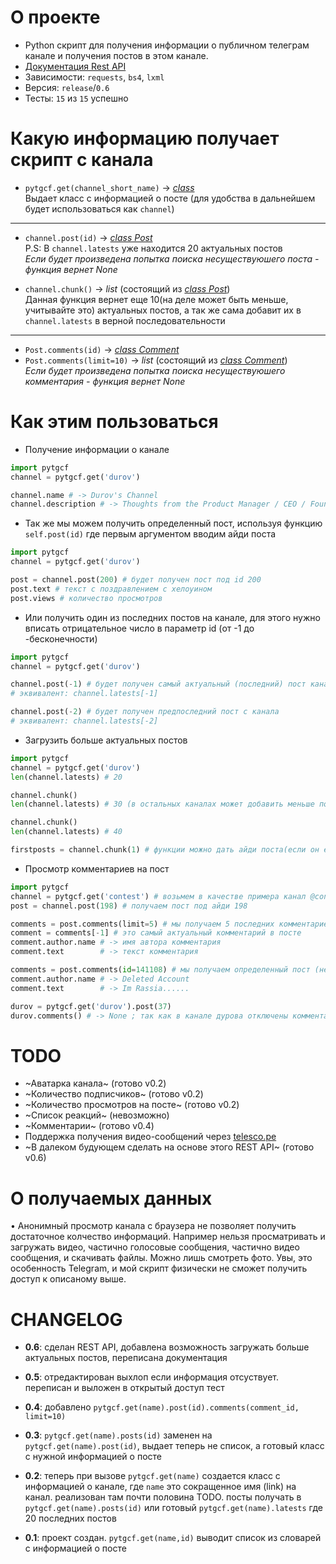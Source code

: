 # О проекте 
- Python скрипт для получения информации о публичном телеграм канале и получения постов в этом канале. 
- [Документация Rest API](./WEB.md) 
- Зависимости: `requests`, `bs4`, `lxml`
- Версия: `release`/`0.6`
- Тесты: `15` из `15` успешно

# Какую информацию получает скрипт с канала
- `pytgcf.get(channel_short_name)` → [*class*](./REF.md#class) <br>
Выдает класс с информацией о посте (для удобства в дальнейшем будет использоваться как `channel`)

<hr></hr>

- `channel.post(id)` → [*class Post*](./REF.md#class-post) <br>
P.S: В `channel.latests` уже находится 20 актуальных постов <br>
*Если будет произведена попытка поиска несуществуюшего поста - функция вернет None*

- `channel.chunk()` → *list*  (состоящий из [*class Post*](./REF.md#class-post)) <br>
Данная функция вернет еще 10(на деле может быть меньше, учитывайте это) актуальных постов, а так же сама добавит их в `channel.latests` в верной последовательности
<hr></hr>

- `Post.comments(id)` → [*class Comment*](./REF.md#class-comment)
- `Post.comments(limit=10)` → *list* (состоящий из [*class Comment*](./REF.md#class-comment)) <br>
*Если будет произведена попытка поиска несуществуюшего комментария - функция вернет None*

# Как этим пользоваться 
- Получение информации о канале
```py
import pytgcf
channel = pytgcf.get('durov')

channel.name # -> Durov's Channel
channel.description # -> Thoughts from the Product Manager / CEO / Founder of Telegram.
```

- Так же мы можем получить определенный пост, используя функцию `self.post(id)` где первым аргументом вводим айди поста
```py
import pytgcf
channel = pytgcf.get('durov')

post = channel.post(200) # будет получен пост под id 200
post.text # текст с поздравлением с хелоуином
post.views # количество просмотров 
```

- Или получить один из последних постов на канале, для этого нужно вписать отрицательное число в параметр id (от -1 до -бесконечности)
```py
import pytgcf
channel = pytgcf.get('durov')

channel.post(-1) # будет получен самый актуальный (последний) пост канала
# эквивалент: channel.latests[-1]

channel.post(-2) # будет получен предпоследний пост с канала
# эквивалент: channel.latests[-2]
```
- Загрузить больше актуальных постов
```py
import pytgcf
channel = pytgcf.get('durov')
len(channel.latests) # 20

channel.chunk()
len(channel.latests) # 30 (в остальных каналах может добавить меньше постов)

channel.chunk()
len(channel.latests) # 40

firstposts = channel.chunk(1) # функции можно дать айди поста(если он есть), возле которого будет загрузка всех постов. при таком использовании они не добавятся в channel.latests
```

- Просмотр комментариев на пост
```py
import pytgcf
channel = pytgcf.get('contest') # возьмем в качестве примера канал @contest
post = channel.post(198) # получаем пост под айди 198

comments = post.comments(limit=5) # мы получаем 5 последних комментариев (список!)
comment = comments[-1] # это самый актуальный комментарий в посте
comment.author.name # -> имя автора комментария
comment.text        # -> текст комментария 

comments = post.comments(id=141108) # мы получаем определенный пост (не список!)
comment.author.name # -> Deleted Account 
comment.text        # -> Im Rassia......

durov = pytgcf.get('durov').post(37)
durov.comments() # -> None ; так как в канале дурова отключены комментарии. Так же будет, если еще никто не написал комментариев 
```

# TODO
- ~Аватарка канала~ (готово v0.2)
- ~Количество подписчиков~ (готово v0.2)
- ~Количество просмотров на посте~ (готово v0.2)
- ~Список реакций~ (невозможно)
- ~Комментарии~ (готово v0.4)
- Поддержка получения видео-сообщений через [telesco.pe](https://telesco.pe/)
- ~В далеком будующем сделать на основе этого REST API~ (готово v0.6)

# О получаемых данных
• Анонимный просмотр канала с браузера не позволяет получить достаточное колчество информаций. Например нельзя просматривать и загружать видео, частично голосовые сообщения, частично видео сообщения, и скачивать файлы. Можно лишь смотреть фото. Увы, это особенность Telegram, и мой скрипт физически не сможет получить доступ к описаному выше. 

# CHANGELOG
- **0.6**:
сделан REST API, добавлена возможность загружать больше актуальных постов, переписана документация

- **0.5**:
отредактирован выхлоп если информация отсуствует. переписан и выложен в открытый доступ тест

- **0.4**: 
добавлено `pytgcf.get(name).post(id).comments(comment_id, limit=10)` 

- **0.3**:
`pytgcf.get(name).posts(id)` заменен на `pytgcf.get(name).post(id)`, выдает теперь не список, а готовый класс с нужной информацией о посте 

- **0.2**:
теперь при вызове `pytgcf.get(name)` создается класс с информацией о канале, где `name` это сокращенное имя (link) на канал. реализован там почти половина TODO. посты получать в `pytgcf.get(name).posts(id)` или готовый `pytgcf.get(name).latests` где 20 последних постов

- **0.1**:
проект создан.
`pytgcf.get(name,id)` выводит список из словарей с информацией о посте
